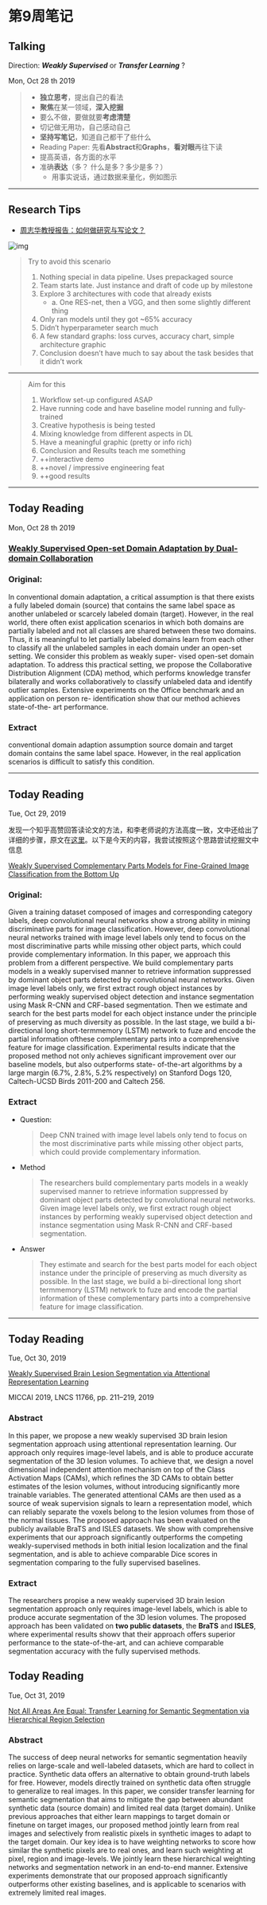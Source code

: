# 第9周笔记

## Talking  

Direction:  ***Weakly Supervised*** or ***Transfer Learning*** ?

 Mon, Oct 28 th 2019   

> - **独立思考**，提出自己的看法
> - **聚焦**在某一领域，**深入挖掘**
> - 要么不做，要做就要**考虑清楚**
> - 切记做无用功，自己感动自己
> - **坚持写笔记**，知道自己都干了些什么
> - Reading Paper: 先看**Abstract**和**Graphs**，**看对眼**再往下读
> - 提高英语，各方面的水平
> - 准确**表达**（多？ 什么是多？多少是多？）
>   + 用事实说话，通过数据来量化，例如图示

---

## Research Tips

+ [周志华教授报告：如何做研究与写论文？](https://mp.weixin.qq.com/s/h-sr__H7gNDO_aJc1IToWg)

![img](https://mmbiz.qpic.cn/mmbiz_jpg/vI9nYe94fsHwOxjk5vmKiaGWVswpMib5Baz9n6nI5zsicGhRyLcM2TbEzYrpJrhg5xkN8M8tEnJy7w1e9Qic9qdf7Q/640?wx_fmt=jpeg&tp=webp&wxfrom=5&wx_lazy=1&wx_co=1)



> Try to avoid this scenario
>
> 1. Nothing special in data pipeline. Uses prepackaged source
> 2. Team starts late. Just instance and draft of code up by milestone
> 3. Explore 3 architectures with code that already exists 
>    + a. One RES-net, then a VGG, and then some slightly different thing
> 4. Only ran models until they got ~65% accuracy
> 5. Didn’t hyperparameter search much
> 6. A few standard graphs: loss curves, accuracy chart, simple architecture graphic
> 7. Conclusion doesn’t have much to say about the task besides that it didn’t work

---

>  Aim for this
>
> 1. Workflow set-up configured ASAP
> 2. Have running code and have baseline model running and fully-trained
> 3. Creative hypothesis is being tested
> 4. Mixing knowledge from different aspects in DL
> 5. Have a meaningful graphic (pretty or info rich)
> 6. Conclusion and Results teach me something
> 7. ++interactive demo
> 8. ++novel / impressive engineering feat
> 9. ++good results

---

##  Today Reading

Mon, Oct 28 th  2019 

### [Weakly Supervised Open-set Domain Adaptation by Dual-domain Collaboration](http://arxiv.org/abs/1904.13179)

### Original:

In conventional domain adaptation, a critical assumption is that there exists a fully labeled domain (source) that contains the same label space as another unlabeled or scarcely labeled domain (target). However, in the real world, there often exist application scenarios in which both domains are partially labeled and not all classes are shared between these two domains. Thus, it is meaningful to let partially labeled domains learn from each other to classify all the unlabeled samples in each domain under an open-set setting. We consider this problem as weakly super- vised open-set domain adaptation. To address this practical setting, we propose the Collaborative Distribution Alignment (CDA) method, which performs knowledge transfer bilaterally and works collaboratively to classify unlabeled data and identify outlier samples. Extensive experiments on the Office benchmark and an application on person re- identification show that our method achieves state-of-the- art performance.

### Extract

conventional domain adaption assumption source domain and target domain contains the same label space. However, in the real application scenarios is difficult to satisfy this condition. 



---

## Today Reading

Tue, Oct 29, 2019

发现一个知乎高赞回答读论文的方法，和李老师说的方法高度一致，文中还给出了详细的步骤，原文在[这里](https://www.zhihu.com/question/345516318)。以下是今天的内容，我尝试按照这个思路尝试挖掘文中信息

[Weakly Supervised Complementary Parts Models for Fine-Grained Image Classification from the Bottom Up](http://arxiv.org/abs/1903.02827)

### Original:

Given a training dataset composed of images and corresponding category labels, deep convolutional neural networks show a strong ability in mining discriminative parts for image classification. However, deep convolutional neural networks trained with image level labels only tend to focus on the most discriminative parts while missing other object parts, which could provide complementary information. In this paper, we approach this problem from a different perspective. We build complementary parts models in a weakly supervised manner to retrieve information suppressed by dominant object parts detected by convolutional neural networks. Given image level labels only, we first extract rough object instances by performing weakly supervised object detection and instance segmentation using Mask R-CNN and CRF-based segmentation. Then we estimate and search for the best parts model for each object instance under the principle of preserving as much diversity as possible. In the last stage, we build a bi-directional long short-termmemory (LSTM) network to fuze and encode the partial information ofthese complementary parts into a comprehensive feature for image classification. Experimental results indicate that the proposed method not only achieves significant improvement over our baseline models, but also outperforms state- of-the-art algorithms by a large margin (6.7%, 2.8%, 5.2% respectively) on Stanford Dogs 120, Caltech-UCSD Birds 2011-200 and Caltech 256.

### Extract 

+ Question:

  > Deep CNN trained with image level labels only tend to focus on the most discriminative parts while missing other object parts, which could provide complementary information. 

+ Method

  > The researchers build complementary parts models in a weakly supervised manner to retrieve information suppressed by dominant object parts detected by convolutional neural networks. Given image level labels only, we first extract rough object instances by performing weakly supervised object detection and instance segmentation using Mask R-CNN and CRF-based segmentation. 

+ Answer

  > They estimate and search for the best parts model for each object instance under the principle of preserving as much diversity as possible. In the last stage, we build a bi-directional long short termmemory (LSTM) network to fuze and encode the partial information of these complementary parts into a comprehensive feature for image classification. 

---

## Today Reading 

Tue, Oct 30, 2019

[Weakly Supervised Brain Lesion Segmentation via Attentional Representation Learning](https://link.springer.com/chapter/10.1007%2F978-3-030-32248-9_24)

MICCAI 2019, LNCS 11766, pp. 211–219, 2019

### Abstract

In this paper, we propose a new weakly supervised 3D brain lesion segmentation approach using attentional representation learning. Our approach only requires image-level labels, and is able to produce
accurate segmentation of the 3D lesion volumes. To achieve that, we design a novel dimensional independent attention mechanism on top of the Class Activation Maps (CAMs), which refines the 3D CAMs to obtain better estimates of the lesion volumes, without introducing significantly more trainable variables. The generated attentional CAMs are then used as a source of weak supervision signals to learn a representation model, which can reliably separate the voxels belong to the lesion volumes from
those of the normal tissues. The proposed approach has been evaluated on the publicly available BraTS and ISLES datasets. We show with comprehensive experiments that our approach significantly outperforms the competing weakly-supervised methods in both initial lesion localization and the final segmentation, and is able to achieve comparable Dice scores in segmentation comparing to the fully supervised baselines.

### Extract 

The researchers propise a new weakly supervised 3D brain lesion segmentation approach only requires image-level labels, which is able to produce accurate segmentation of the 3D lesion volumes. The proposed approach has been validated on **two public datasets**, the **BraTS** and **ISLES**, where experimental results showv that their approach offers superior performance to the state-of-the-art, and can achieve comparable segmentation accuracy with the fully supervised methods.



## Today Reading 

Tue, Oct 31, 2019

[Not All Areas Are Equal: Transfer Learning for Semantic Segmentation via Hierarchical Region Selection](http://openaccess.thecvf.com/content_CVPR_2019/papers/Sun_Not_All_Areas_Are_Equal_Transfer_Learning_for_Semantic_Segmentation_CVPR_2019_paper.pdf)

### Abstract

The success of deep neural networks for semantic segmentation heavily relies on large-scale and well-labeled datasets, which are hard to collect in practice. Synthetic data offers an alternative to obtain ground-truth labels for free. However, models directly trained on synthetic data often struggle to generalize to real images. In this paper, we consider transfer learning for semantic segmentation that aims to mitigate the gap between abundant synthetic data (source domain) and limited real data (target domain). Unlike previous approaches that either learn mappings to target domain or finetune on target images, our proposed method jointly learn from real images and selectively from realistic pixels in synthetic images to adapt to the target domain. Our key idea is to have weighting networks to score how similar the synthetic pixels are to real ones, and learn such weighting at pixel, region and image-levels. We jointly learn these hierarchical weighting networks and segmentation network in an end-to-end manner. Extensive experiments demonstrate that our proposed approach significantly outperforms other existing baselines, and is applicable to scenarios with extremely limited real images.